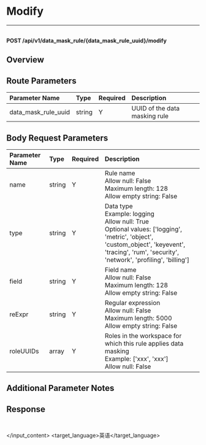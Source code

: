 # Modify

---

<br />**POST /api/v1/data_mask_rule/\{data_mask_rule_uuid\}/modify**

## Overview




## Route Parameters

| Parameter Name        | Type     | Required   | Description              |
|:---------------------|:---------|:-----------|:-------------------------|
| data_mask_rule_uuid   | string   | Y          | UUID of the data masking rule<br> |


## Body Request Parameters

| Parameter Name        | Type     | Required   | Description              |
|:---------------------|:---------|:-----------|:-------------------------|
| name                 | string   | Y          | Rule name<br>Allow null: False <br>Maximum length: 128 <br>Allow empty string: False <br> |
| type                 | string   | Y          | Data type<br>Example: logging <br>Allow null: True <br>Optional values: ['logging', 'metric', 'object', 'custom_object', 'keyevent', 'tracing', 'rum', 'security', 'network', 'profiling', 'billing'] <br> |
| field                | string   | Y          | Field name<br>Allow null: False <br>Maximum length: 128 <br>Allow empty string: False <br> |
| reExpr               | string   | Y          | Regular expression<br>Allow null: False <br>Maximum length: 5000 <br>Allow empty string: False <br> |
| roleUUIDs            | array    | Y          | Roles in the workspace for which this rule applies data masking<br>Example: ['xxx', 'xxx'] <br>Allow null: False <br> |

## Additional Parameter Notes







## Response
```shell
 
```




</input_content>
<target_language>英语</target_language>
</input>
</example>
</example>
</instruction>
</example>
</example>
</example>